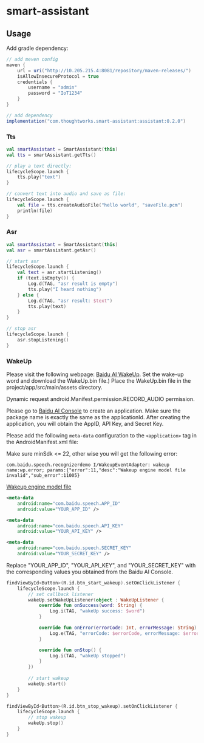 # smart-assistant

## Usage

Add gradle dependency:

```gradle
// add meven config
maven {
    url = uri("http://10.205.215.4:8081/repository/maven-releases/")
    isAllowInsecureProtocol = true
    credentials {
        username = "admin"
        password = "IoT1234"
    }
}

// add dependency
implementation("com.thoughtworks.smart-assistant:assistant:0.2.0")
```

### Tts

```kotlin
val smartAssistant = SmartAssistant(this)
val tts = smartAssistant.getTts()

// play a text directly:
lifecycleScope.launch {
    tts.play("text")
}

// convert text into audio and save as file:
lifecycleScope.launch {
    val file = tts.createAudioFile("hello world", "saveFile.pcm")
    println(file)
}
```

### Asr

```kotlin
val smartAssistant = SmartAssistant(this)
val asr = smartAssistant.getAsr()

// start asr
lifecycleScope.launch {
    val text = asr.startListening()
    if (text.isEmpty()) {
        Log.d(TAG, "asr result is empty")
        tts.play("I heard nothing")
    } else {
        Log.d(TAG, "asr result: $text")
        tts.play(text)
    }
}

// stop asr
lifecycleScope.launch {
    asr.stopListening()
}
```

### WakeUp

Please visit the following webpage: [Baidu AI WakeUp](https://ai.baidu.com/tech/speech/wake). Set the wake-up word and download the WakeUp.bin file.)
Place the WakeUp.bin file in the project/app/src/main/assets directory.

Dynamic request android.Manifest.permission.RECORD_AUDIO permission.

Please go to [Baidu AI Console](https://console.bce.baidu.com/ai/?_=1684837854400#/ai/speech/app/list) to create an application. Make sure the package name is exactly the same as the applicationId. After creating the application, you will obtain the AppID, API Key, and Secret Key.

Please add the following `meta-data` configuration to the `<application>` tag in the AndroidManifest.xml file:

Make sure minSdk <= 22, other wise you will get the following error:

```
com.baidu.speech.recognizerdemo I/WakeupEventAdapter: wakeup name:wp.error; params:{"error":11,"desc":"Wakeup engine model file invalid","sub_error":11005}
```
[Wakeup engine model file](https://ai.baidu.com/forum/topic/show/497055)

```xml
<meta-data
    android:name="com.baidu.speech.APP_ID"
    android:value="YOUR_APP_ID" />

<meta-data
    android:name="com.baidu.speech.API_KEY"
    android:value="YOUR_API_KEY" />

<meta-data
    android:name="com.baidu.speech.SECRET_KEY"
    android:value="YOUR_SECRET_KEY" />
```

Replace "YOUR_APP_ID", "YOUR_API_KEY", and "YOUR_SECRET_KEY" with the corresponding values you obtained from the Baidu AI Console.

```kotlin
findViewById<Button>(R.id.btn_start_wakeup).setOnClickListener {
    lifecycleScope.launch {
        // set callback listener
        wakeUp.setWakeUpListener(object : WakeUpListener {
            override fun onSuccess(word: String) {
                Log.i(TAG, "wakeUp success: $word")
            }

            override fun onError(errorCode: Int, errorMessage: String) {
                Log.e(TAG, "errorCode: $errorCode, errorMessage: $errorMessage")
            }

            override fun onStop() {
                Log.i(TAG, "wakeUp stopped")
            }
        })
        
        // start wakeup
        wakeUp.start()
    }
}

findViewById<Button>(R.id.btn_stop_wakeup).setOnClickListener {
    lifecycleScope.launch {
        // stop wakeup
        wakeUp.stop()
    }
}
```

